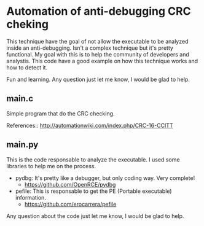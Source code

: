 # Automation of anti-debugging CRC cheking

This technique have the goal of not allow the executable to be analyzed inside an anti-debugging.
Isn't a complex technique but it's pretty functional. My goal with this is to help the community of developers and analystis.
This code have a good example on how this technique works and how to detect it.

Fun and learning. Any question just let me know, I would be glad to help.

## main.c

  Simple program that do the CRC checking.

  References::
  http://automationwiki.com/index.php/CRC-16-CCITT

## main.py

  This is the code responsable to analyze the executable. I used some libraries to help me on the process.
  
  * pydbg: It's pretty like a debugger, but only coding way. Very complete!
    * https://github.com/OpenRCE/pydbg
  * pefile: This is responsable to get the PE (Portable executable) information.
    * https://github.com/erocarrera/pefile
    
  Any question about the code just let me know, I would be glad to help.